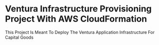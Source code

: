 # Ventura Infrastructure Provisioning Project With AWS CloudFormation
This Project Is Meant To Deploy The Ventura Application Infrastructure For Capital Goods
